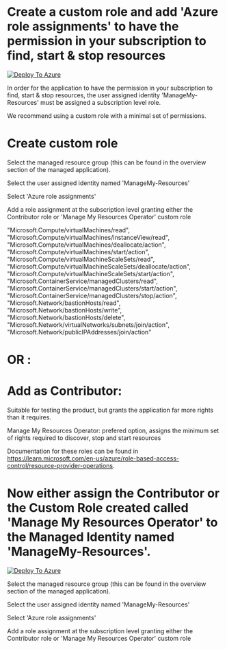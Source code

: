 # Create a custom role and add 'Azure role assignments' to have the permission in your subscription to find, start & stop resources


[![Deploy To Azure](https://raw.githubusercontent.com/MicroCloudService/microcloudservice.github.io/blob/main/deploytoazure.svg?sanitize=true)](https%3A%2F%2Fraw.githubusercontent.com%2FMicroCloudService%2Fmicrocloudservice.github.io%2Fmain%2FManage_My_Resources_Operator.json)

In order for the application to have the permission in your subscription to find, start & stop resources, the user assigned identity 'ManageMy-Resources' must be assigned a subscription level role. 

We recommend using a custom role with a minimal set of permissions.

# Create custom role
Select the managed resource group (this can be found in the overview section of the managed application).

Select the user assigned identity named 'ManageMy-Resources'

Select 'Azure role assignments'

Add a role assignment at the subscription level granting either the Contributor role or 'Manage My Resources Operator' custom role

"Microsoft.Compute/virtualMachines/read",
"Microsoft.Compute/virtualMachines/instanceView/read",
"Microsoft.Compute/virtualMachines/deallocate/action",
"Microsoft.Compute/virtualMachines/start/action",
"Microsoft.Compute/virtualMachineScaleSets/read",
"Microsoft.Compute/virtualMachineScaleSets/deallocate/action",
"Microsoft.Compute/virtualMachineScaleSets/start/action",
"Microsoft.ContainerService/managedClusters/read",
"Microsoft.ContainerService/managedClusters/start/action",
"Microsoft.ContainerService/managedClusters/stop/action",
"Microsoft.Network/bastionHosts/read",
"Microsoft.Network/bastionHosts/write",
"Microsoft.Network/bastionHosts/delete",
"Microsoft.Network/virtualNetworks/subnets/join/action",
"Microsoft.Network/publicIPAddresses/join/action"
# OR :

# Add as Contributor: 

Suitable for testing the product, but grants the application far more rights than it requires.

Manage My Resources Operator: prefered option, assigns the minimum set of rights required to discover, stop and start resources

Documentation for these roles can be found in https://learn.microsoft.com/en-us/azure/role-based-access-control/resource-provider-operations.

# Now either assign the Contributor or the Custom Role created called 'Manage My Resources Operator' to the Managed Identity named 'ManageMy-Resources'.

[![Deploy To Azure](https://raw.githubusercontent.com/MicroCloudService/microcloudservice.github.io/blob/main/deploytoazure.svg?sanitize=true)](https%3A%2F%2Fraw.githubusercontent.com%2FMicroCloudService%2Fmicrocloudservice.github.io%2Fmain%2FManage_My_Resources_Permissions.json)

Select the managed resource group (this can be found in the overview section of the managed application).

Select the user assigned identity named 'ManageMy-Resources'

Select 'Azure role assignments'

Add a role assignment at the subscription level granting either the Contributor role or 'Manage My Resources Operator' custom role


